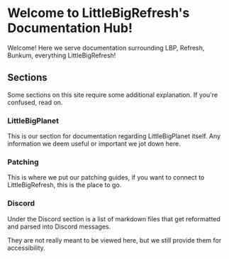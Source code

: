 # Welcome to LittleBigRefresh's Documentation Hub!
Welcome! Here we serve documentation surrounding LBP, Refresh, Bunkum, everything LittleBigRefresh!

## Sections

Some sections on this site require some additional explanation. If you're confused, read on.

### LittleBigPlanet

This is our section for documentation regarding LittleBigPlanet itself.
Any information we deem useful or important we jot down here.

### Patching

This is where we put our patching guides, if you want to connect to LittleBigRefresh, this is the place to go.

### Discord

Under the Discord section is a list of markdown files that get reformatted and parsed into Discord messages.

They are not really meant to be viewed here, but we still provide them for accessibility.